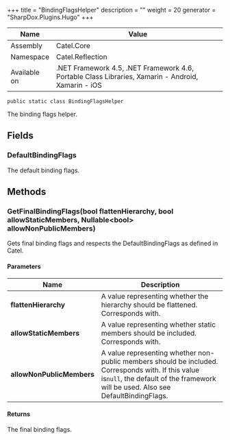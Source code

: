 

+++
title = "BindingFlagsHelper" 
description = ""
weight = 20
generator = "SharpDox.Plugins.Hugo"
+++

Name|Value
---|---
Assembly|Catel.Core
Namespace|Catel.Reflection
Available on|.NET Framework 4.5, .NET Framework 4.6, Portable Class Libraries, Xamarin - Android, Xamarin - iOS

```
public static class BindingFlagsHelper
```

The binding flags helper.

## Fields

### DefaultBindingFlags

The default binding flags.

## Methods

### GetFinalBindingFlags(bool flattenHierarchy, bool allowStaticMembers, Nullable&lt;bool&gt; allowNonPublicMembers)

Gets final binding flags and respects the DefaultBindingFlags as defined in Catel.

#### Parameters

Name|Description
---|---
**flattenHierarchy**|A value representing whether the hierarchy should be flattened. Corresponds with.
**allowStaticMembers**|A value representing whether static members should be included. Corresponds with.
**allowNonPublicMembers**|A value representing whether non-public members should be included. Corresponds with. If this value is`null`, the default of the framework will be used. Also see DefaultBindingFlags.

#### Returns

The final binding flags.

